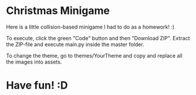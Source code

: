 # Christmas Minigame

Here is a little collision-based minigame I had to do as a homework! :) 

To execute, click the green "Code" button and then "Download ZIP". Extract the ZIP-file and execute main.py inside the master folder.

To change the theme, go to themes/YourTheme and copy and replace all the images into assets.

# Have fun! :D 
